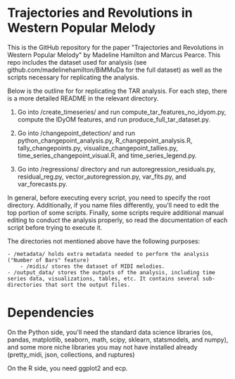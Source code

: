 # Trajectories and Revolutions in Western Popular Melody

This is the GitHub repository for the paper "Trajectories and Revolutions in Western Popular Melody" by Madeline Hamilton and Marcus Pearce. This repo includes the dataset used
for analysis (see github.com/madelinehamilton/BiMMuDa for the full dataset) as well as the scripts necessary for replicating the analysis.

Below is the outline for for replicating the TAR analysis. For each step, there is a more detailed README in the relevant directory.

1. Go into /create_timeseries/ and run compute_tar_features_no_idyom.py, compute the IDyOM features, and run produce_full_tar_dataset.py.

2. Go into /changepoint_detection/ and run python_changepoint_analysis.py, R_changepoint_analysis.R, tally_changepoints.py, visualize_changepoint_tallies.py, time_series_changepoint_visual.R, and time_series_legend.py.

3. Go into /regressions/ directory and run autoregression_residuals.py, residual_reg.py, vector_autoregression.py, var_fits.py, and var_forecasts.py.

In general, before executing every script, you need to specify the root directory. Additionally, if you name files differently, you'll need to edit the top portion of some scripts. Finally, some scripts require additional manual editing to conduct the analysis properly, so read the documentation of each script before trying to execute it.

The directories not mentioned above have the following purposes:

	- /metadata/ holds extra metadata needed to perform the analysis ("Number of Bars" feature)
        - /midis/ stores the dataset of MIDI melodies.
	- /output_data/ stores the outputs of the analysis, including time series data, visualizations, tables, etc. It contains several sub-directories that sort the output files.

# Dependencies

On the Python side, you'll need the standard data science libraries (os, pandas, matplotlib, seaborn, math, scipy, sklearn, statsmodels, and numpy), and some more niche 
libraries you may not have installed already (pretty_midi, json, collections, and ruptures)

On the R side, you need ggplot2 and ecp.

